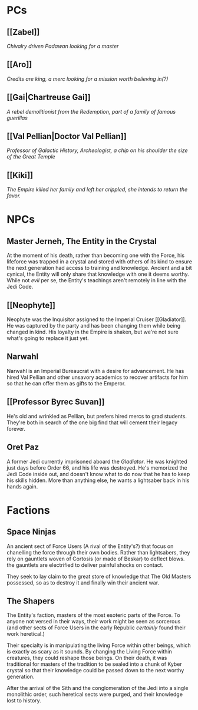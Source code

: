 # PCs
## [[Zabel]]
*Chivalry driven Padawan looking for a master*
## [[Aro]]
*Credits are king, a merc looking for a mission worth believing in(?)*
## [[Gai|Chartreuse Gai]]
*A rebel demolitionist from the Redemption, part of a family of famous guerillas*
## [[Val Pellian|Doctor Val Pellian]]
*Professor of Galactic History, Archeologist, a chip on his shoulder the size of the Great Temple*
## [[Kiki]]
*The Empire killed her family and left her crippled, she intends to return the favor.*

# NPCs
## Master Jerneh, The Entity in the Crystal
At the moment of his death, rather than becoming one with the Force, his lifeforce was trapped in a crystal and stored with others of its kind to ensure the next generation had access to training and knowledge.  Ancient and a bit cynical, the Entity will only share that knowledge with one it deems worthy.  While not *evil* per se, the Entity's teachings aren't remotely in line with the Jedi Code.

## [[Neophyte]]
Neophyte was the Inquisitor assigned to the Imperial Cruiser [[Gladiator]].  He was captured by the party and has been changing them while being changed in kind.  His loyalty in the Empire is shaken, but we're not sure what's going to replace it just yet.

## Narwahl
Narwahl is an Imperial Bureaucrat with a desire for advancement.  He has hired Val Pellian and other unsavory academics to recover artifacts for him so that he can offer them as gifts to the Emperor.

## [[Professor Byrec Suvan]]
He's old and wrinkled as Pellian, but prefers hired mercs to grad students.  They're both in search of the one big find that will cement their legacy forever.

## Oret Paz
A former Jedi currently imprisoned aboard the *Gladiator*.  He was knighted just days before Order 66, and his life was destroyed.  He's memorized the Jedi Code inside out, and doesn't know what to do now that he has to keep his skills hidden.  More than anything else, he wants a lightsaber back in his hands again.

# Factions
## Space Ninjas
An ancient sect of Force Users (A rival of the Entity's?) that focus on chanelling the force through their own bodies.  Rather than lightsabers, they rely on gauntlets woven of Cortosis (or made of Beskar) to deflect blows.  the gauntlets are electrified to deliver painful shocks on contact.

They seek to lay claim to the great store of knowledge that The Old Masters possessed, so as to destroy it and finally win their ancient war.

## The Shapers
The Entity's faction, masters of the most esoteric parts of the Force.  To anyone not versed in their ways, their work might be seen as sorcerous (and other sects of Force Users in the early Republic *certainly* found their work heretical.)

Their specialty is in manipulating the living Force within other beings, which is exactly as scary as it sounds.  By changing the Living Force within creatures, they could reshape those beings.  On their death, it was traditional for masters of the tradition to be sealed into a chunk of Kyber crystal so that their knowledge could be passed down to the next worthy generation.

After the arrival of the Sith and the conglomeration of the Jedi into a single monolithic order, such heretical sects were purged, and their knowledge lost to history.
